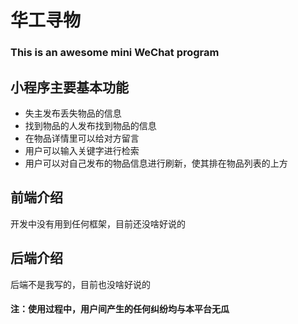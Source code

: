 # 华工寻物

### This is an awesome mini WeChat program
## 小程序主要基本功能
+ 失主发布丢失物品的信息
+ 找到物品的人发布找到物品的信息
+ 在物品详情里可以给对方留言
+ 用户可以输入关键字进行检索
+ 用户可以对自己发布的物品信息进行刷新，使其排在物品列表的上方

## 前端介绍
开发中没有用到任何框架，目前还没啥好说的

## 后端介绍
后端不是我写的，目前也没啥好说的

#### 注：使用过程中，用户间产生的任何纠纷均与本平台无瓜

